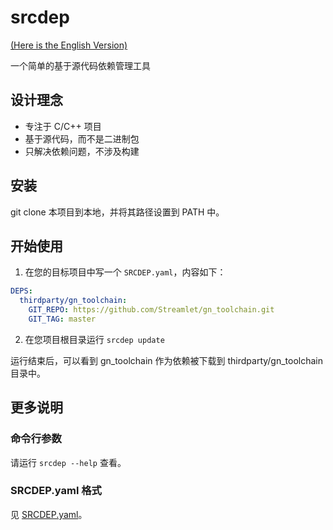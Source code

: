 # srcdep

[(Here is the English Version)](README.md)

一个简单的基于源代码依赖管理工具

## 设计理念

* 专注于 C/C++ 项目
* 基于源代码，而不是二进制包
* 只解决依赖问题，不涉及构建

## 安装

git clone 本项目到本地，并将其路径设置到 PATH 中。

## 开始使用

1. 在您的目标项目中写一个 `SRCDEP.yaml`，内容如下：

```yaml
DEPS:
  thirdparty/gn_toolchain:
    GIT_REPO: https://github.com/Streamlet/gn_toolchain.git
    GIT_TAG: master
```

2. 在您项目根目录运行 `srcdep update`

运行结束后，可以看到 gn_toolchain 作为依赖被下载到 thirdparty/gn_toolchain 目录中。

## 更多说明

### 命令行参数

请运行 `srcdep --help` 查看。

### SRCDEP.yaml 格式

见 [SRCDEP.yaml](SRCDEP.yaml)。
